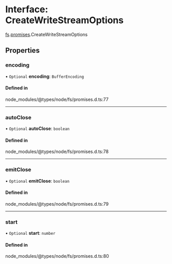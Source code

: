 # Interface: CreateWriteStreamOptions

[fs](../modules/fs.md).[promises](../modules/fs.promises.md).CreateWriteStreamOptions

## Properties

### encoding

• `Optional` **encoding**: `BufferEncoding`

#### Defined in

node_modules/@types/node/fs/promises.d.ts:77

___

### autoClose

• `Optional` **autoClose**: `boolean`

#### Defined in

node_modules/@types/node/fs/promises.d.ts:78

___

### emitClose

• `Optional` **emitClose**: `boolean`

#### Defined in

node_modules/@types/node/fs/promises.d.ts:79

___

### start

• `Optional` **start**: `number`

#### Defined in

node_modules/@types/node/fs/promises.d.ts:80
